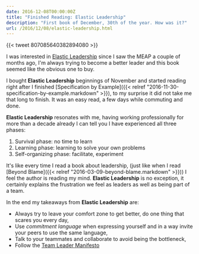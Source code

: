```yaml
---
date: 2016-12-08T00:00:00Z
title: "Finished Reading: Elastic Leadership"
description: "First book of December, 30th of the year. How was it?"
url: /2016/12/08/elastic-leadership.html
---
```


{{< tweet 807085640382894080 >}}

I was interested in [Elastic Leadership](https://www.manning.com/books/elastic-leadership) since I saw the MEAP a couple of months ago, I'm always trying to become a better leader and this book seemed like the obvious one to buy.

I bought **Elastic Leadership** beginnings of November and started reading right after I finished [Specification by Example]({{< relref "2016-11-30-specification-by-example.markdown" >}}), to my surprise it did not take me that long to finish. It was an easy read, a few days while commuting and done.

**Elastic Leadership** resonates with me, having working professionally for more than a decade already I can tell you I have experienced all three phases:

1. Survival phase: no time to learn
1. Learning phase: learning to solve your own problems
1. Self-organizing phase: facilitate, experiment

It's like every time I read a book about leadership, (just like when I read [Beyond Blame]({{< relref "2016-03-09-beyond-blame.markdown" >}})) I feel the author is reading my mind. **Elastic Leadership** is no exception, it certainly explains the frustration we feel as leaders as well as being part of a team.

In the end my takeaways from **Elastic Leadership** are:

* Always try to leave your comfort zone to get better, do one thing that scares you every day,
* Use _commitment language_ when expressing yourself and in a way invite your peers to use the same language,
* Talk to your teammates and collaborate to avoid being the bottleneck,
* Follow the [Team Leader Manifesto](http://5whys.com/manifesto)
